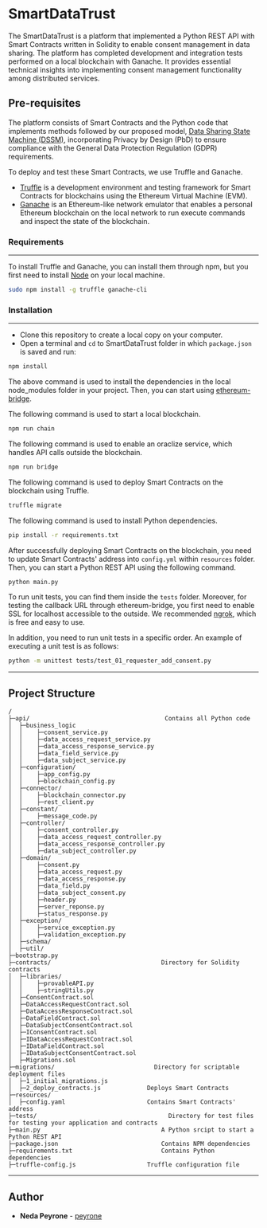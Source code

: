 # SmartDataTrust

The SmartDataTrust is a platform that implemented a Python REST API with Smart Contracts written in Solidity to enable consent management in data sharing. The platform has completed development and integration tests performed on a local blockchain with Ganache. It provides essential technical insights into implementing consent management functionality among distributed services.

## Pre-requisites
The platform consists of Smart Contracts and the Python code that implements methods followed by our proposed model, [Data Sharing State Machine (DSSM)](https://github.com/cucpbioinfo/BlockchainBasedDataSharing), incorporating Privacy by Design (PbD) to ensure compliance with the General Data Protection Regulation (GDPR) requirements.

To deploy and test these Smart Contracts, we use Truffle and Ganache.

* [Truffle](https://www.trufflesuite.com/truffle) is a development environment and testing framework for Smart Contracts for blockchains using the Ethereum Virtual Machine (EVM).
* [Ganache](https://www.trufflesuite.com/ganache) is an Ethereum-like network emulator that enables a personal Ethereum blockchain on the local network to run execute commands and inspect the state of the blockchain.

### Requirements
------------
To install Truffle and Ganache, you can install them through npm, but you first need to install [Node](https://nodejs.org/en/) on your local machine.

```bash
sudo npm install -g truffle ganache-cli
```

### Installation
------------
* Clone this repository to create a local copy on your computer.
* Open a terminal and `cd` to SmartDataTrust folder in which `package.json` is saved and run:

```bash
npm install
```

The above command is used to install the dependencies in the local node_modules folder in your project. Then, you can start using [ethereum-bridge](https://github.com/provable-things/ethereum-bridge).

The following command is used to start a local blockchain.
```bash
npm run chain
```

The following command is used to enable an oraclize service, which handles API calls outside the blockchain.
```bash
npm run bridge
```

The following command is used to deploy Smart Contracts on the blockchain using Truffle.
```bash
truffle migrate
```

The following command is used to install Python dependencies.
```bash
pip install -r requirements.txt
```

After successfully deploying Smart Contracts on the blockchain, you need to update Smart Contracts' address into `config.yml` within `resources` folder. Then, you can start a Python REST API using the following command.
```bash
python main.py
```

To run unit tests, you can find them inside the `tests` folder. Moreover, for testing the callback URL through ethereum-bridge, you first need to enable SSL for localhost accessible to the outside. We recommended [ngrok](https://ngrok.com), which is free and easy to use.

In addition, you need to run unit tests in a specific order. An example of executing a unit test is as follows:
```bash
python -m unittest tests/test_01_requester_add_consent.py
```

------------

## Project Structure
```
/
├─api/       			                    Contains all Python code
│  ├─business_logic
│  │    ├─consent_service.py
│  │    ├─data_access_request_service.py
│  │    ├─data_access_response_service.py
│  │    ├─data_field_service.py
│  │    ├─data_subject_service.py
│  ├─configuration/
│  │    ├─app_config.py
│  │    ├─blockchain_config.py
│  ├─connector/
│  │    ├─blockchain_connector.py
│  │    ├─rest_client.py
│  ├─constant/
│  │    ├─message_code.py
│  ├─controller/
│  │    ├─consent_controller.py
│  │    ├─data_access_request_controller.py
│  │    ├─data_access_response_controller.py
│  │    ├─data_subject_controller.py
│  ├─domain/
│  │    ├─consent.py
│  │    ├─data_access_request.py
│  │    ├─data_access_response.py
│  │    ├─data_field.py
│  │    ├─data_subject_consent.py
│  │    ├─header.py
│  │    ├─server_reponse.py
│  │    ├─status_response.py
│  ├─exception/
│  │    ├─service_exception.py
│  │    ├─validation_exception.py
│  ├─schema/
│  ├─util/
├─bootstrap.py 	
├─contracts/ 			                   Directory for Solidity contracts
│  ├─libraries/
│  │    ├─provableAPI.py
│  │    ├─stringUtils.py       
│  ├─ConsentContract.sol 		            
│  ├─DataAccessRequestContract.sol 		  
│  ├─DataAccessResponseContract.sol 		  
│  ├─DataFieldContract.sol 		  
│  ├─DataSubjectConsentContract.sol 		  
│  ├─IConsentContract.sol
│  ├─IDataAccessRequestContract.sol 
│  ├─IDataFieldContract.sol 
│  ├─IDataSubjectConsentContract.sol 
│  ├─Migrations.sol 
├─migrations/ 			                 Directory for scriptable deployment files
│  ├─1_initial_migrations.js 	
│  ├─2_deploy_contracts.js 		       Deploys Smart Contracts
├─resources/
│  ├─config.yaml 	                   Contains Smart Contracts' address 
├─tests/ 				                     Directory for test files for testing your application and contracts
├─main.py 				                   A Python srcipt to start a Python REST API
├─package.json				               Contains NPM dependencies
├─requirements.txt 				           Contains Python dependencies
├─truffle-config.js 	               Truffle configuration file
```

------------

## Author

* **Neda Peyrone** - [peyrone](https://github.com/peyrone)
